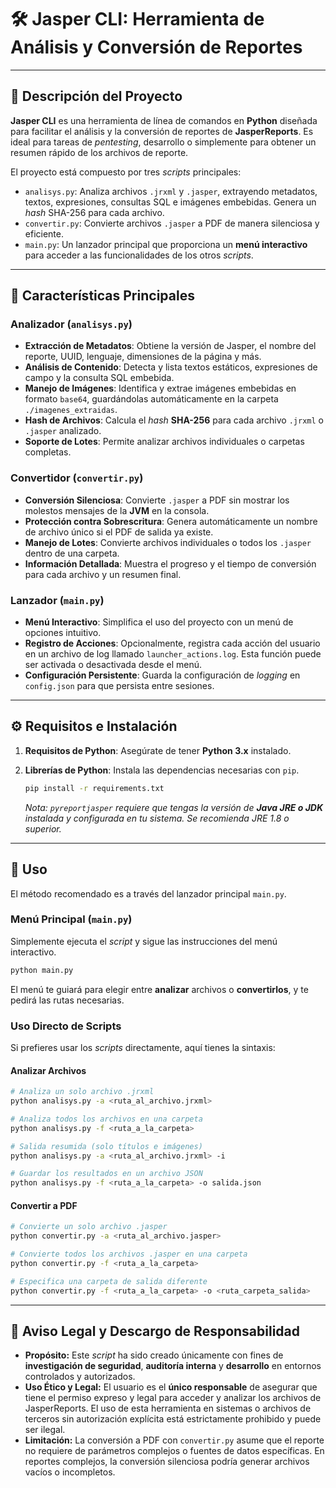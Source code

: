 # 🛠️ Jasper CLI: Herramienta de Análisis y Conversión de Reportes

-----

## 📄 Descripción del Proyecto

**Jasper CLI** es una herramienta de línea de comandos en **Python** diseñada para facilitar el análisis y la conversión de reportes de **JasperReports**. Es ideal para tareas de *pentesting*, desarrollo o simplemente para obtener un resumen rápido de los archivos de reporte.

El proyecto está compuesto por tres *scripts* principales:

  * `analisys.py`: Analiza archivos `.jrxml` y `.jasper`, extrayendo metadatos, textos, expresiones, consultas SQL e imágenes embebidas. Genera un *hash* SHA-256 para cada archivo.
  * `convertir.py`: Convierte archivos `.jasper` a PDF de manera silenciosa y eficiente.
  * `main.py`: Un lanzador principal que proporciona un **menú interactivo** para acceder a las funcionalidades de los otros *scripts*.

-----

## 🌟 Características Principales

### Analizador (`analisys.py`)

  * **Extracción de Metadatos**: Obtiene la versión de Jasper, el nombre del reporte, UUID, lenguaje, dimensiones de la página y más.
  * **Análisis de Contenido**: Detecta y lista textos estáticos, expresiones de campo y la consulta SQL embebida.
  * **Manejo de Imágenes**: Identifica y extrae imágenes embebidas en formato `base64`, guardándolas automáticamente en la carpeta `./imagenes_extraidas`.
  * **Hash de Archivos**: Calcula el *hash* **SHA-256** para cada archivo `.jrxml` o `.jasper` analizado.
  * **Soporte de Lotes**: Permite analizar archivos individuales o carpetas completas.

### Convertidor (`convertir.py`)

  * **Conversión Silenciosa**: Convierte `.jasper` a PDF sin mostrar los molestos mensajes de la **JVM** en la consola.
  * **Protección contra Sobrescritura**: Genera automáticamente un nombre de archivo único si el PDF de salida ya existe.
  * **Manejo de Lotes**: Convierte archivos individuales o todos los `.jasper` dentro de una carpeta.
  * **Información Detallada**: Muestra el progreso y el tiempo de conversión para cada archivo y un resumen final.

### Lanzador (`main.py`)

  * **Menú Interactivo**: Simplifica el uso del proyecto con un menú de opciones intuitivo.
  * **Registro de Acciones**: Opcionalmente, registra cada acción del usuario en un archivo de log llamado `launcher_actions.log`. Esta función puede ser activada o desactivada desde el menú.
  * **Configuración Persistente**: Guarda la configuración de *logging* en `config.json` para que persista entre sesiones.

-----

## ⚙️ Requisitos e Instalación

1.  **Requisitos de Python**: Asegúrate de tener **Python 3.x** instalado.

2.  **Librerías de Python**: Instala las dependencias necesarias con `pip`.

    ```bash
    pip install -r requirements.txt
    ```

    *Nota: `pyreportjasper` requiere que tengas la versión de **Java JRE o JDK** instalada y configurada en tu sistema. Se recomienda JRE 1.8 o superior.*

-----

## 🚀 Uso

El método recomendado es a través del lanzador principal `main.py`.

### Menú Principal (`main.py`)

Simplemente ejecuta el *script* y sigue las instrucciones del menú interactivo.

```bash
python main.py
```

El menú te guiará para elegir entre **analizar** archivos o **convertirlos**, y te pedirá las rutas necesarias.

### Uso Directo de Scripts

Si prefieres usar los *scripts* directamente, aquí tienes la sintaxis:

#### Analizar Archivos

```bash
# Analiza un solo archivo .jrxml
python analisys.py -a <ruta_al_archivo.jrxml>

# Analiza todos los archivos en una carpeta
python analisys.py -f <ruta_a_la_carpeta>

# Salida resumida (solo títulos e imágenes)
python analisys.py -a <ruta_al_archivo.jrxml> -i

# Guardar los resultados en un archivo JSON
python analisys.py -f <ruta_a_la_carpeta> -o salida.json
```

#### Convertir a PDF

```bash
# Convierte un solo archivo .jasper
python convertir.py -a <ruta_al_archivo.jasper>

# Convierte todos los archivos .jasper en una carpeta
python convertir.py -f <ruta_a_la_carpeta>

# Especifica una carpeta de salida diferente
python convertir.py -f <ruta_a_la_carpeta> -o <ruta_carpeta_salida>
```

-----

## 🚨 Aviso Legal y Descargo de Responsabilidad

  * **Propósito:** Este *script* ha sido creado únicamente con fines de **investigación de seguridad**, **auditoría interna** y **desarrollo** en entornos controlados y autorizados.
  * **Uso Ético y Legal:** El usuario es el **único responsable** de asegurar que tiene el permiso expreso y legal para acceder y analizar los archivos de JasperReports. El uso de esta herramienta en sistemas o archivos de terceros sin autorización explícita está estrictamente prohibido y puede ser ilegal.
  * **Limitación:** La conversión a PDF con `convertir.py` asume que el reporte no requiere de parámetros complejos o fuentes de datos específicas. En reportes complejos, la conversión silenciosa podría generar archivos vacíos o incompletos.